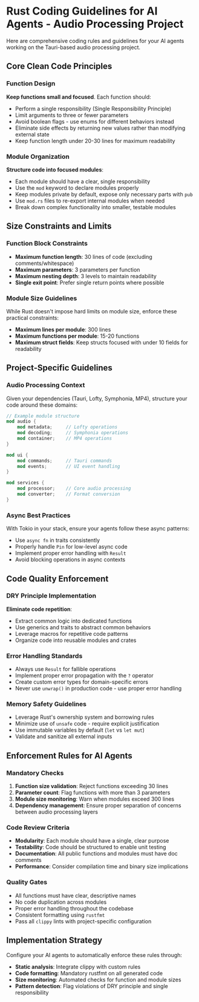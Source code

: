 # Rust Coding Guidelines for AI Agents - Audio Processing Project

Here are comprehensive coding rules and guidelines for your AI agents working on the Tauri-based audio processing project.

## Core Clean Code Principles

### Function Design
**Keep functions small and focused**. Each function should:
- Perform a single responsibility (Single Responsibility Principle)
- Limit arguments to three or fewer parameters
- Avoid boolean flags - use enums for different behaviors instead
- Eliminate side effects by returning new values rather than modifying external state
- Keep function length under 20-30 lines for maximum readability

### Module Organization
**Structure code into focused modules**:
- Each module should have a clear, single responsibility
- Use the `mod` keyword to declare modules properly
- Keep modules private by default, expose only necessary parts with `pub`
- Use `mod.rs` files to re-export internal modules when needed
- Break down complex functionality into smaller, testable modules

## Size Constraints and Limits

### Function Block Constraints
- **Maximum function length**: 30 lines of code (excluding comments/whitespace)
- **Maximum parameters**: 3 parameters per function
- **Maximum nesting depth**: 3 levels to maintain readability
- **Single exit point**: Prefer single return points where possible

### Module Size Guidelines
While Rust doesn't impose hard limits on module size, enforce these practical constraints:
- **Maximum lines per module**: 300 lines
- **Maximum functions per module**: 15-20 functions
- **Maximum struct fields**: Keep structs focused with under 10 fields for readability

## Project-Specific Guidelines

### Audio Processing Context
Given your dependencies (Tauri, Lofty, Symphonia, MP4), structure your code around these domains:

```rust
// Example module structure
mod audio {
    mod metadata;     // Lofty operations
    mod decoding;     // Symphonia operations
    mod container;    // MP4 operations
}

mod ui {
    mod commands;     // Tauri commands
    mod events;       // UI event handling
}

mod services {
    mod processor;    // Core audio processing
    mod converter;    // Format conversion
}
```

### Async Best Practices
With Tokio in your stack, ensure your agents follow these async patterns:
- Use `async fn` in traits consistently
- Properly handle `Pin` for low-level async code
- Implement proper error handling with `Result`
- Avoid blocking operations in async contexts

## Code Quality Enforcement

### DRY Principle Implementation
**Eliminate code repetition**:
- Extract common logic into dedicated functions
- Use generics and traits to abstract common behaviors
- Leverage macros for repetitive code patterns
- Organize code into reusable modules and crates

### Error Handling Standards
- Always use `Result` for fallible operations
- Implement proper error propagation with the `?` operator
- Create custom error types for domain-specific errors
- Never use `unwrap()` in production code - use proper error handling

### Memory Safety Guidelines
- Leverage Rust's ownership system and borrowing rules
- Minimize use of `unsafe` code - require explicit justification
- Use immutable variables by default (`let` vs `let mut`)
- Validate and sanitize all external inputs

## Enforcement Rules for AI Agents

### Mandatory Checks
1. **Function size validation**: Reject functions exceeding 30 lines
2. **Parameter count**: Flag functions with more than 3 parameters
3. **Module size monitoring**: Warn when modules exceed 300 lines
4. **Dependency management**: Ensure proper separation of concerns between audio processing layers

### Code Review Criteria
- **Modularity**: Each module should have a single, clear purpose
- **Testability**: Code should be structured to enable unit testing
- **Documentation**: All public functions and modules must have doc comments
- **Performance**: Consider compilation time and binary size implications

### Quality Gates
- All functions must have clear, descriptive names
- No code duplication across modules
- Proper error handling throughout the codebase
- Consistent formatting using `rustfmt`
- Pass all `clippy` lints with project-specific configuration

## Implementation Strategy

Configure your AI agents to automatically enforce these rules through:
- **Static analysis**: Integrate clippy with custom rules
- **Code formatting**: Mandatory rustfmt on all generated code  
- **Size monitoring**: Automated checks for function and module sizes
- **Pattern detection**: Flag violations of DRY principle and single responsibility